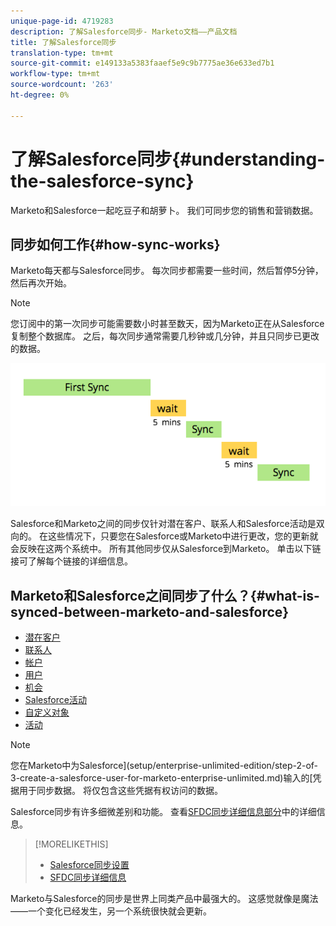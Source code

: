 ```yaml
---
unique-page-id: 4719283
description: 了解Salesforce同步- Marketo文档——产品文档
title: 了解Salesforce同步
translation-type: tm+mt
source-git-commit: e149133a5383faaef5e9c9b7775ae36e633ed7b1
workflow-type: tm+mt
source-wordcount: '263'
ht-degree: 0%

---
```



# 了解Salesforce同步{#understanding-the-salesforce-sync}

Marketo和Salesforce一起吃豆子和胡萝卜。 我们可同步您的销售和营销数据。

## 同步如何工作{#how-sync-works}

Marketo每天都与Salesforce同步。 每次同步都需要一些时间，然后暂停5分钟，然后再次开始。

>[!NOTE]
>
>您订阅中的第一次同步可能需要数小时甚至数天，因为Marketo正在从Salesforce复制整个数据库。 之后，每次同步通常需要几秒钟或几分钟，并且只同步已更改的数据。

![](assets/sync-illustration.png)

Salesforce和Marketo之间的同步仅针对潜在客户、联系人和Salesforce活动是双向的。 在这些情况下，只要您在Salesforce或Marketo中进行更改，您的更新就会反映在这两个系统中。 所有其他同步仅从Salesforce到Marketo。 单击以下链接可了解每个链接的详细信息。

## Marketo和Salesforce之间同步了什么？{#what-is-synced-between-marketo-and-salesforce}

* [潜在客户](sfdc-sync-details/sfdc-sync-lead-sync.md)
* [联系人](sfdc-sync-details/sfdc-sync-contact-sync.md)
* [帐户](sfdc-sync-details/sfdc-sync-account-sync.md)
* [用户](sfdc-sync-details/sfdc-sync-lead-account-owner-sync.md)
* [机会](sfdc-sync-details/sfdc-sync-opportunity-sync.md)
* [Salesforce活动](sfdc-sync-details/sfdc-sync-campaign-sync.md)
* [自定义对象](sfdc-sync-details/sfdc-sync-custom-object-sync.md)
* [活动](sfdc-sync-details/sfdc-sync-activity-sync.md)

>[!NOTE]
>
>您在Marketo中为Salesforce](setup/enterprise-unlimited-edition/step-2-of-3-create-a-salesforce-user-for-marketo-enterprise-unlimited.md)输入的[凭据用于同步数据。 将仅包含这些凭据有权访问的数据。

Salesforce同步有许多细微差别和功能。 查看[SFDC同步详细信息部分](http://docs.marketo.com/display/docs/sfdc+sync+details)中的详细信息。

>[!MORELIKETHIS]
>
>* [Salesforce同步设置](http://docs.marketo.com/display/docs/setup)
>* [SFDC同步详细信息](http://docs.marketo.com/display/docs/sfdc+sync+details)

>



Marketo与Salesforce的同步是世界上同类产品中最强大的。 这感觉就像是魔法——一个变化已经发生，另一个系统很快就会更新。